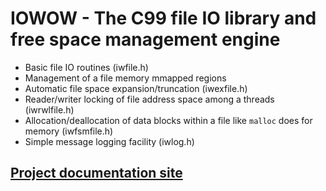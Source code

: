 IOWOW - The C99 file IO library and free space management engine
================================================================

* Basic file IO routines (iwfile.h)
* Management of a file memory mmapped regions 
* Automatic file space expansion/truncation (iwexfile.h)
* Reader/writer locking of file address space among a threads (iwrwlfile.h)  
* Allocation/deallocation of data blocks within a file like `malloc` does for memory (iwfsmfile.h)
* Simple message logging facility (iwlog.h) 

[Project documentation site](http://softmotions.github.io/iowow/)
--------------------------------------------------


